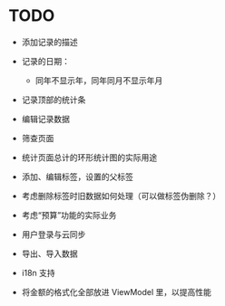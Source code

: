 # TODO

- 添加记录的描述
- 记录的日期：
  - 同年不显示年，同年同月不显示年月
- 记录顶部的统计条
- 编辑记录数据

- 筛查页面
- 统计页面总计的环形统计图的实际用途

- 添加、编辑标签，设置的父标签
- 考虑删除标签时旧数据如何处理（可以做标签伪删除？）

- 考虑“预算”功能的实际业务

- 用户登录与云同步
- 导出、导入数据

- i18n 支持

- 将金额的格式化全部放进 ViewModel 里，以提高性能